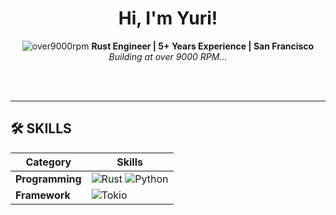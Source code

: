 <div align="center">

# Hi, I'm Yuri!

![over9000rpm](https://img.shields.io/badge/over9000rpm-000000?style=flat&logo=github&logoColor=white)
**Rust Engineer | 5+ Years Experience | San Francisco**
*Building at over 9000 RPM...*

</div>


<br><br>

---

## 🛠 **SKILLS**

| Category     | Skills |
|--------------|--------|
| **Programming** | ![Rust](https://img.shields.io/badge/Rust-000000?style=flat-square&logo=rust&logoColor=DEA584) ![Python](https://img.shields.io/badge/Python-3776AB?style=flat-square&logo=python&logoColor=white) |
| **Framework** | ![Tokio](https://img.shields.io/badge/Tokio-66B3FF?style=flat-square&logo=rust&logoColor=white) |
